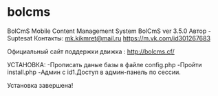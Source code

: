 # bolcms
BolCmS Mobile Content Management System
BolCmS ver 3.5.0
Автор -Suptesat
Контакты:
mk.kikmret@mail.ru
https://m.vk.com/id301267683

Официальный сайт поддержки движка  :
http://bolcms.cf/


УСТАНОВКА:
-Прописать даные базы в файле config.php 
-Пройти install.php 
-Админ с id1.Доступ в админ-панель по сессии.

Установка завершена!

